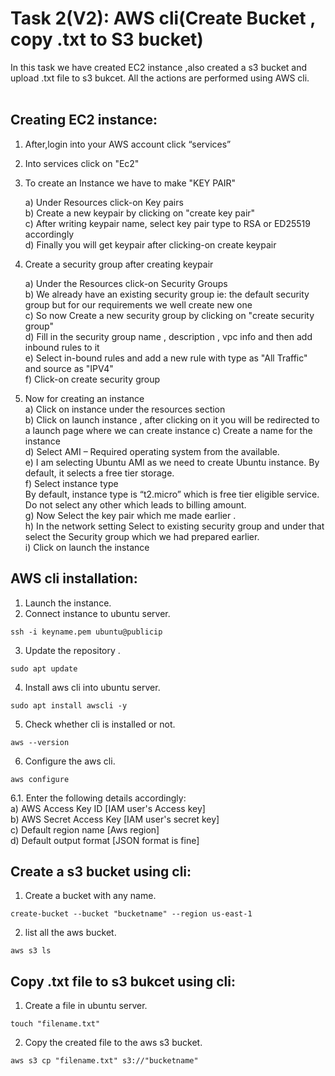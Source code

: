 # Task 2(V2): AWS cli(Create Bucket , copy .txt to S3 bucket)
In this task we have created EC2 instance ,also created a s3 bucket and upload .txt file to s3 bukcet. All the actions are performed using AWS cli.<br>
<br>
## Creating EC2 instance: <br>

1. After,login into your AWS account click “services” <br>
                                                                         
2. Into services click on "Ec2" <br>

3. To create an Instance we have to make "KEY PAIR" <br>

   a) Under Resources click-on Key pairs <br>
   b) Create a new keypair by clicking on "create key pair" <br>
   c) After writing keypair name, select key pair type to RSA or ED25519 accordingly <br>
   d)  Finally you will get keypair after clicking-on create keypair <br>
                                          
4. Create a security group after creating keypair <br>

   a) Under the Resources click-on Security Groups <br>
   b)  We already have an existing security group ie: the default security group but for our requirements we well create new one <br>
   c) So now Create a new security group by clicking on "create security group" <br>
   d) Fill in the security group name , description , vpc info and then add inbound rules to it <br>
   e) Select in-bound rules and add a new rule with type as "All Traffic" and source as "IPV4" <br>
   f) Click-on create security group <br>
   
5. Now for creating an instance <br>
   a) Click on instance under the resources section <br>
   b) Click on launch instance ,  after clicking on it you will be redirected to a launch page where we can create instance
   c) Create a name for the instance <br>
   d) Select AMI – Required operating system from the available. <br>
   e) I am selecting Ubuntu AMI as we need to create Ubuntu instance. By default, it selects a free tier storage. <br>
   f) Select instance type <br>
       By default, instance type is “t2.micro” which is free tier eligible service. <br>
       Do not select any other which leads to billing amount. <br>
   g) Now Select the key pair which me made earlier . <br>
   h) In the network setting Select to existing security group and under that 
      select the Security group which we had prepared earlier. <br>
   i) Click on launch the instance <br>

   
## AWS cli installation: <br>

1. Launch the instance.<br>
2. Connect instance to ubuntu server. <br>

```
ssh -i keyname.pem ubuntu@publicip

```
  
3. Update the repository .  <br>

```
sudo apt update

```

4. Install aws cli into ubuntu server. <br>

```
sudo apt install awscli -y

```

5. Check whether cli is installed or not. <br>

```
aws --version

```

6. Configure the aws cli. <br>

```
aws configure

```

   6.1. Enter the following details accordingly: <br>
     a) AWS Access Key ID [IAM user's Access key] <br>
     b) AWS Secret Access Key [IAM user's secret key] <br>
     c) Default region name [Aws region] <br>
     d) Default output format [JSON format is fine] <br>

## Create a s3 bucket using cli: <br>

1. Create a bucket with any name.<br>

``` 
create-bucket --bucket "bucketname" --region us-east-1

 ```

2. list all the aws bucket.<br>

```
aws s3 ls

```

## Copy .txt file to s3 bukcet using cli: <br>

1. Create a file in ubuntu server.<br>

``` 
touch "filename.txt"

 ```

2. Copy the created file to the aws s3 bucket.<br>

``` 
aws s3 cp "filename.txt" s3://"bucketname"

 ``` 







